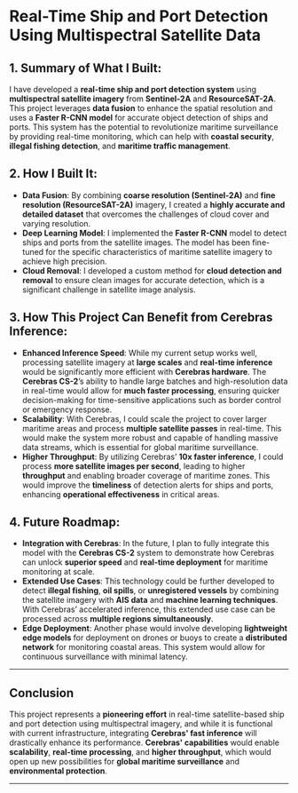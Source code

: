 # Real-Time Ship and Port Detection Using Multispectral Satellite Data

## 1. **Summary of What I Built:**

I have developed a **real-time ship and port detection system** using **multispectral satellite imagery** from **Sentinel-2A** and **ResourceSAT-2A**. This project leverages **data fusion** to enhance the spatial resolution and uses a **Faster R-CNN model** for accurate object detection of ships and ports. This system has the potential to revolutionize maritime surveillance by providing real-time monitoring, which can help with **coastal security**, **illegal fishing detection**, and **maritime traffic management**.

## 2. **How I Built It:**

- **Data Fusion**: By combining **coarse resolution (Sentinel-2A)** and **fine resolution (ResourceSAT-2A)** imagery, I created a **highly accurate and detailed dataset** that overcomes the challenges of cloud cover and varying resolution.
- **Deep Learning Model**: I implemented the **Faster R-CNN** model to detect ships and ports from the satellite images. The model has been fine-tuned for the specific characteristics of maritime satellite imagery to achieve high precision.
- **Cloud Removal**: I developed a custom method for **cloud detection and removal** to ensure clean images for accurate detection, which is a significant challenge in satellite image analysis.

## 3. **How This Project Can Benefit from Cerebras Inference:**

- **Enhanced Inference Speed**: While my current setup works well, processing satellite imagery at **large scales** and **real-time inference** would be significantly more efficient with **Cerebras hardware**. The **Cerebras CS-2**’s ability to handle large batches and high-resolution data in real-time would allow for **much faster processing**, ensuring quicker decision-making for time-sensitive applications such as border control or emergency response.
- **Scalability**: With Cerebras, I could scale the project to cover larger maritime areas and process **multiple satellite passes** in real-time. This would make the system more robust and capable of handling massive data streams, which is essential for global maritime surveillance.
- **Higher Throughput**: By utilizing Cerebras’ **10x faster inference**, I could process **more satellite images per second**, leading to higher **throughput** and enabling broader coverage of maritime zones. This would improve the **timeliness** of detection alerts for ships and ports, enhancing **operational effectiveness** in critical areas.

## 4. **Future Roadmap:**

- **Integration with Cerebras**: In the future, I plan to fully integrate this model with the **Cerebras CS-2** system to demonstrate how Cerebras can unlock **superior speed** and **real-time deployment** for maritime monitoring at scale.
- **Extended Use Cases**: This technology could be further developed to detect **illegal fishing**, **oil spills**, or **unregistered vessels** by combining the satellite imagery with **AIS data** and **machine learning techniques**. With Cerebras’ accelerated inference, this extended use case can be processed across **multiple regions simultaneously**.
- **Edge Deployment**: Another phase would involve developing **lightweight edge models** for deployment on drones or buoys to create a **distributed network** for monitoring coastal areas. This system would allow for continuous surveillance with minimal latency.

---

## **Conclusion**

This project represents a **pioneering effort** in real-time satellite-based ship and port detection using multispectral imagery, and while it is functional with current infrastructure, integrating **Cerebras' fast inference** will drastically enhance its performance. **Cerebras' capabilities** would enable **scalability**, **real-time processing**, and **higher throughput**, which would open up new possibilities for **global maritime surveillance** and **environmental protection**.

---



